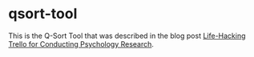 # qsort-tool

This is the Q-Sort Tool that was described in the blog post [Life-Hacking Trello for Conducting Psychology Research](https://www.linkedin.com/pulse/life-hacking-trello-conducting-psychology-research-chris-ng/).
